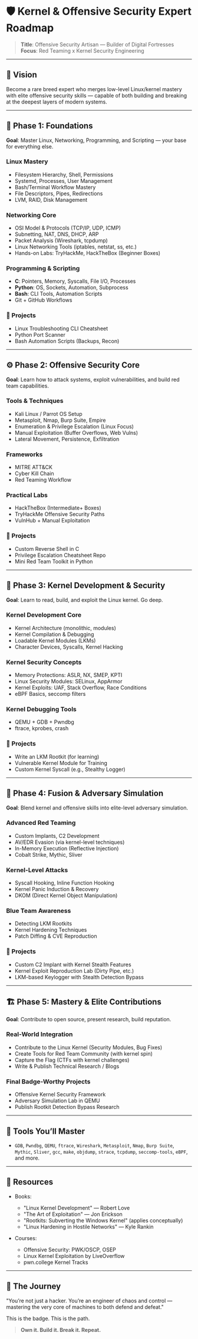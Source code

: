 # 🛡️ Kernel & Offensive Security Expert Roadmap

> **Title**: Offensive Security Artisan — Builder of Digital Fortresses
> **Focus**: Red Teaming x Kernel Security Engineering

---

## 🚀 Vision

Become a rare breed expert who merges low-level Linux/kernel mastery with elite offensive security skills — capable of both building and breaking at the deepest layers of modern systems.

---

## 🧱 Phase 1: Foundations

**Goal**: Master Linux, Networking, Programming, and Scripting — your base for everything else.

### Linux Mastery

* Filesystem Hierarchy, Shell, Permissions
* Systemd, Processes, User Management
* Bash/Terminal Workflow Mastery
* File Descriptors, Pipes, Redirections
* LVM, RAID, Disk Management

### Networking Core

* OSI Model & Protocols (TCP/IP, UDP, ICMP)
* Subnetting, NAT, DNS, DHCP, ARP
* Packet Analysis (Wireshark, tcpdump)
* Linux Networking Tools (iptables, netstat, ss, etc.)
* Hands-on Labs: TryHackMe, HackTheBox (Beginner Boxes)

### Programming & Scripting

* **C**: Pointers, Memory, Syscalls, File I/O, Processes
* **Python**: OS, Sockets, Automation, Subprocess
* **Bash**: CLI Tools, Automation Scripts
* Git + GitHub Workflows

### 🔧 Projects

* Linux Troubleshooting CLI Cheatsheet
* Python Port Scanner
* Bash Automation Scripts (Backups, Recon)

---

## ⚙️ Phase 2: Offensive Security Core

**Goal**: Learn how to attack systems, exploit vulnerabilities, and build red team capabilities.

### Tools & Techniques

* Kali Linux / Parrot OS Setup
* Metasploit, Nmap, Burp Suite, Empire
* Enumeration & Privilege Escalation (Linux Focus)
* Manual Exploitation (Buffer Overflows, Web Vulns)
* Lateral Movement, Persistence, Exfiltration

### Frameworks

* MITRE ATT\&CK
* Cyber Kill Chain
* Red Teaming Workflow

### Practical Labs

* HackTheBox (Intermediate+ Boxes)
* TryHackMe Offensive Security Paths
* VulnHub + Manual Exploitation

### 🔧 Projects

* Custom Reverse Shell in C
* Privilege Escalation Cheatsheet Repo
* Mini Red Team Toolkit in Python

---

## 🔬 Phase 3: Kernel Development & Security

**Goal**: Learn to read, build, and exploit the Linux kernel. Go deep.

### Kernel Development Core

* Kernel Architecture (monolithic, modules)
* Kernel Compilation & Debugging
* Loadable Kernel Modules (LKMs)
* Character Devices, Syscalls, Kernel Hacking

### Kernel Security Concepts

* Memory Protections: ASLR, NX, SMEP, KPTI
* Linux Security Modules: SELinux, AppArmor
* Kernel Exploits: UAF, Stack Overflow, Race Conditions
* eBPF Basics, seccomp filters

### Kernel Debugging Tools

* QEMU + GDB + Pwndbg
* ftrace, kprobes, crash

### 🔧 Projects

* Write an LKM Rootkit (for learning)
* Vulnerable Kernel Module for Training
* Custom Kernel Syscall (e.g., Stealthy Logger)

---

## 🧠 Phase 4: Fusion & Adversary Simulation

**Goal**: Blend kernel and offensive skills into elite-level adversary simulation.

### Advanced Red Teaming

* Custom Implants, C2 Development
* AV/EDR Evasion (via kernel-level techniques)
* In-Memory Execution (Reflective Injection)
* Cobalt Strike, Mythic, Sliver

### Kernel-Level Attacks

* Syscall Hooking, Inline Function Hooking
* Kernel Panic Induction & Recovery
* DKOM (Direct Kernel Object Manipulation)

### Blue Team Awareness

* Detecting LKM Rootkits
* Kernel Hardening Techniques
* Patch Diffing & CVE Reproduction

### 🔧 Projects

* Custom C2 Implant with Kernel Stealth Features
* Kernel Exploit Reproduction Lab (Dirty Pipe, etc.)
* LKM-based Keylogger with Stealth Detection Bypass

---

## 🏗️ Phase 5: Mastery & Elite Contributions

**Goal**: Contribute to open source, present research, build reputation.

### Real-World Integration

* Contribute to the Linux Kernel (Security Modules, Bug Fixes)
* Create Tools for Red Team Community (with kernel spin)
* Capture the Flag (CTFs with kernel challenges)
* Write & Publish Technical Research / Blogs

### Final Badge-Worthy Projects

* Offensive Kernel Security Framework
* Adversary Simulation Lab in QEMU
* Publish Rootkit Detection Bypass Research

---

## 🧭 Tools You’ll Master

* `GDB`, `Pwndbg`, `QEMU`, `ftrace`, `Wireshark`, `Metasploit`, `Nmap`, `Burp Suite`, `Mythic`, `Sliver`, `gcc`, `make`, `objdump`, `strace`, `tcpdump`, `seccomp-tools`, `eBPF`, and more.

---

## 🧠 Resources

* Books:

  * "Linux Kernel Development" — Robert Love
  * "The Art of Exploitation" — Jon Erickson
  * "Rootkits: Subverting the Windows Kernel" (applies conceptually)
  * "Linux Hardening in Hostile Networks" — Kyle Rankin
* Courses:

  * Offensive Security: PWK/OSCP, OSEP
  * Linux Kernel Exploitation by LiveOverflow
  * pwn.college Kernel Tracks

---

## 🏁 The Journey

"You’re not just a hacker. You’re an engineer of chaos and control — mastering the very core of machines to both defend and defeat."

This is the badge. This is the path.

> **Own it. Build it. Break it. Repeat.**

